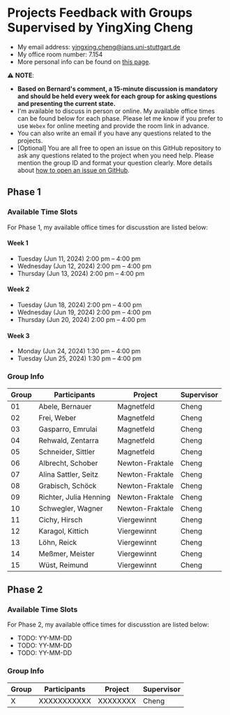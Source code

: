 # Projects Feedback with Groups Supervised by YingXing Cheng

- My email address: <yingxing.cheng@ians.uni-stuttgart.de>
- My office room number: 7.154
- More personal info can be found on [this page](https://www.ians.uni-stuttgart.de/institute/team/Cheng-00009/).

:warning: **NOTE**:

- **Based on Bernard's comment, a 15-minute discussion is mandatory and should be held every week for each group for asking questions and presenting the current state.**
- I'm available to discuss in person or online. My available office times can be found below for each phase. Please let me know if you prefer to use `Webex` for online meeting and provide the room link in advance.
- You can also write an email if you have any questions related to the projects.
- [Optional] You are all free to open an issue on this GitHub repository to ask any questions related to the project when you need help. Please mention the group ID and format your question clearly. More details about [how to open an issue on GitHub](https://docs.github.com/en/issues/tracking-your-work-with-issues/creating-an-issue).

## Phase 1

### Available Time Slots

For Phase 1, my available office times for discusstion are listed below:

#### Week 1

- Tuesday (Jun 11, 2024) 2:00 pm – 4:00 pm
- Wednesday (Jun 12, 2024) 2:00 pm – 4:00 pm
- Thursday (Jun 13, 2024) 2:00 pm – 4:00 pm

#### Week 2

- Tuesday (Jun 18, 2024) 2:00 pm – 4:00 pm
- Wednesday (Jun 19, 2024) 2:00 pm – 4:00 pm
- Thursday (Jun 20, 2024) 2:00 pm – 4:00 pm

#### Week 3

- Monday (Jun 24, 2024) 1:30 pm – 4:00 pm
- Tuesday (Jun 25, 2024) 1:30 pm – 4:00 pm

### Group Info

| Group | Participants           | Project        | Supervisor |
|-------|------------------------|----------------|------------|
| 01    | Abele, Bernauer        | Magnetfeld     | Cheng      |
| 02    | Frei, Weber            | Magnetfeld     | Cheng      |
| 03    | Gasparro, Emrulai      | Magnetfeld     | Cheng      |
| 04    | Rehwald, Zentarra      | Magnetfeld     | Cheng      |
| 05    | Schneider, Sittler     | Magnetfeld     | Cheng      |
| 06    | Albrecht, Schober      | Newton-Fraktale| Cheng      |
| 07    | Alina Sattler, Seitz   | Newton-Fraktale| Cheng      |
| 08    | Grabisch, Schöck       | Newton-Fraktale| Cheng      |
| 09    | Richter, Julia Henning | Newton-Fraktale| Cheng      |
| 10    | Schwegler, Wagner      | Newton-Fraktale| Cheng      |
| 11    | Cichy, Hirsch          | Viergewinnt    | Cheng      |
| 12    | Karagol, Kittich       | Viergewinnt    | Cheng      |
| 13    | Löhn, Reick            | Viergewinnt    | Cheng      |
| 14    | Meßmer, Meister        | Viergewinnt    | Cheng      |
| 15    | Wüst, Reimund          | Viergewinnt    | Cheng      |

## Phase 2

### Available Time Slots

For Phase 2, my available office times for discusstion are listed below:

- TODO: YY-MM-DD
- TODO: YY-MM-DD
- TODO: YY-MM-DD

### Group Info

| Group | Participants | Project | Supervisor |
|-------|--------------|---------|------------|
| X     | XXXXXXXXXXX  | XXXXXXXX| Cheng      |
